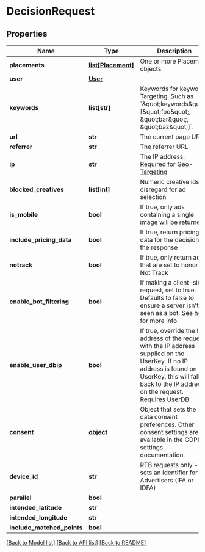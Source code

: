 # DecisionRequest

## Properties
Name | Type | Description | Notes
------------ | ------------- | ------------- | -------------
**placements** | [**list[Placement]**](Placement.md) | One or more Placement objects | 
**user** | [**User**](User.md) |  | [optional] 
**keywords** | **list[str]** | Keywords for keyword Targeting. Such as &#x60;\&quot;keywords\&quot;: [\&quot;foo\&quot;, \&quot;bar\&quot;, \&quot;baz\&quot;]&#x60;. | [optional] 
**url** | **str** | The current page URL | [optional] 
**referrer** | **str** | The referrer URL | [optional] 
**ip** | **str** | The IP address. Required for [Geo-Targeting](https://dev.adzerk.com/docs/geo-location) | [optional] 
**blocked_creatives** | **list[int]** | Numeric creative ids to disregard for ad selection | [optional] 
**is_mobile** | **bool** | If true, only ads containing a single image will be returned | [optional] 
**include_pricing_data** | **bool** | If true, return pricing data for the decision in the response | [optional] 
**notrack** | **bool** | If true, only return ads that are set to honor Do Not Track | [optional] 
**enable_bot_filtering** | **bool** | If making a client-side request, set to true. Defaults to false to ensure a server isn&#39;t seen as a bot. See [here](https://dev.adzerk.com/docs/tracking-overview#section-bot-filtering) for more info | [optional] 
**enable_user_dbip** | **bool** | If true, override the IP address of the request with the IP address supplied on the UserKey. If no IP address is found on the UserKey, this will fall back to the IP address on the request. Requires UserDB | [optional] 
**consent** | [**object**](.md) | Object that sets the data consent preferences. Other consent settings are available in the GDPR settings documentation. | [optional] 
**device_id** | **str** | RTB requests only - sets an Identifier for Advertisers (IFA or IDFA) | [optional] 
**parallel** | **bool** |  | [optional] 
**intended_latitude** | **str** |  | [optional] 
**intended_longitude** | **str** |  | [optional] 
**include_matched_points** | **bool** |  | [optional] 

[[Back to Model list]](../README.md#documentation-for-models) [[Back to API list]](../README.md#documentation-for-api-endpoints) [[Back to README]](../README.md)


